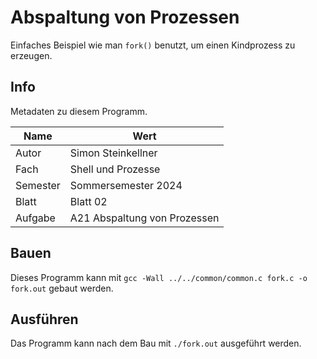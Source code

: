 # Abspaltung von Prozessen

Einfaches Beispiel wie man `fork()` benutzt, um einen Kindprozess zu erzeugen.

## Info

Metadaten zu diesem Programm.

| Name     | Wert                         |
|----------|------------------------------|
| Autor    | Simon Steinkellner           |
| Fach     | Shell und Prozesse           |
| Semester | Sommersemester 2024          |
| Blatt    | Blatt 02                     |
| Aufgabe  | A21 Abspaltung von Prozessen |

## Bauen

Dieses Programm kann mit `gcc -Wall ../../common/common.c fork.c -o fork.out` gebaut werden.

## Ausführen

Das Programm kann nach dem Bau mit `./fork.out` ausgeführt werden.
